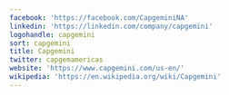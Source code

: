```yaml
---
facebook: 'https://facebook.com/CapgeminiNA'
linkedin: 'https://linkedin.com/company/capgemini'
logohandle: capgemini
sort: capgemini
title: Capgemini
twitter: capgemamericas
website: 'https://www.capgemini.com/us-en/'
wikipedia: 'https://en.wikipedia.org/wiki/Capgemini'
---
```

